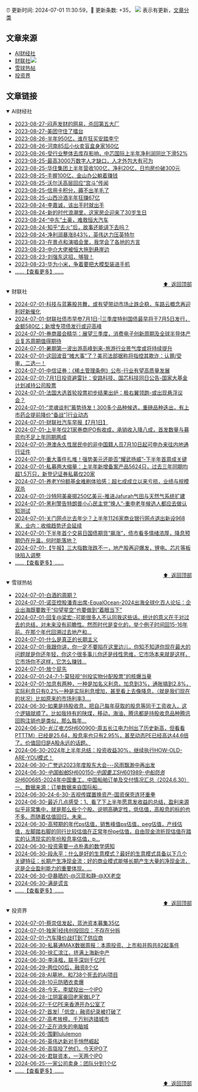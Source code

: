 ##

:alarm_clock: 更新时间: 2024-07-01 11:30:59，:rocket: 更新条数: +35， ![](/assets/dot.png) 表示有更新，[文章分类](/TAGS.md)

## 文章来源

- [AI财经社](#ai财经社)  
- [财联社](#财联社)![](/assets/dot.png)   
- [雪球热帖](#雪球热帖)  
- [投资界](#投资界)  

## 文章链接

<details open>
<summary id="ai财经社">
 AI财经社
</summary>


- [2023-08-27-闷声发财的网易，杀回第五大厂](https://www.aicaijing.com.cn/article/18610)  
- [2023-08-27-美团守住了擂台](https://www.aicaijing.com.cn/article/18611)  
- [2023-08-26-半年950亿，谁在狂买安踏李宁](https://www.aicaijing.com.cn/article/18607)  
- [2023-08-26-河南85后小伙卖盲盒身家160亿](https://www.aicaijing.com.cn/article/18608)  
- [2023-08-26-受行业整体去库存影响，中芯国际上半年净利润同比下滑52%](https://www.aicaijing.com.cn/article/18609)  
- [2023-08-25-最高3000万数字人才缺口，人才外包大有可为](https://www.aicaijing.com.cn/article/18601)  
- [2023-08-25-华住集团上半年营收100亿，净利20亿，日均房价破300元](https://www.aicaijing.com.cn/article/18602)  
- [2023-08-25-手握100亿，金山办公躺着赚钱](https://www.aicaijing.com.cn/article/18603)  
- [2023-08-25-沃尔沃高层回应“宫斗”传闻](https://www.aicaijing.com.cn/article/18604)  
- [2023-08-25-信用卡积分，薅不出羊毛了](https://www.aicaijing.com.cn/article/18605)  
- [2023-08-25-山西汾酒半年狂赚67亿](https://www.aicaijing.com.cn/article/18606)  
- [2023-08-24-李嘉诚，该出手时就出手](https://www.aicaijing.com.cn/article/18596)  
- [2023-08-24-新的时代浪潮里，这家房企迎来了30岁生日](https://www.aicaijing.com.cn/article/18597)  
- [2023-08-24-“中东”土豪，难救恒大汽车](https://www.aicaijing.com.cn/article/18598)  
- [2023-08-24-知乎“去火”后，故事还能讲下去吗？](https://www.aicaijing.com.cn/article/18599)  
- [2023-08-24-净利润暴涨843%，英伟达力压英特尔](https://www.aicaijing.com.cn/article/18600)  
- [2023-08-23-在景点和演唱会里，我学会了各地的方言](https://www.aicaijing.com.cn/article/18591)  
- [2023-08-23-中介大佬被恒大拖到悬崖边](https://www.aicaijing.com.cn/article/18592)  
- [2023-08-23-刘强东这招，够狠！](https://www.aicaijing.com.cn/article/18593)  
- [2023-08-23-华为小米，争着要把大模型装进手机](https://www.aicaijing.com.cn/article/18594)  
- [......【查看更多】......](/details/AI财经社.md)

<div align="right"><a href="#文章来源">⬆ &nbsp;返回顶部</a></div>
</details>

<details open>
<summary id="财联社">
 财联社
</summary>


- [2024-07-01-科技与蓝筹股共舞，或有望带动市场止跌企稳，车路云概念再迎利好新催化](https://www.cls.cn/detail/1719241)  
- [2024-07-01-财联社债市早参7月1日-|三季度特别国债最早将于7月5日发行，金额580亿；新增专项债发行或迎高峰](https://www.cls.cn/detail/1719170)  
- [2024-07-01-券商晨会精华：展望三季度，消费电子创新周期及全球半导体产业复苏周期值得期待](https://www.cls.cn/detail/1719143)  
- [2024-07-01-暑期第一波出游高峰到来-旅游行业景气度或将持续提升](https://www.cls.cn/detail/1719133)  
- [2024-07-01-这回波音“摊大事”了？美司法部据称将指控其欺诈：认罪/受审，二选一！](https://www.cls.cn/detail/1719178)  
- [2024-07-01-中信证券：《稀土管理条例》公布-行业有望高质量发展](https://www.cls.cn/detail/1719194)  
- [2024-07-01-7月1日投资避雷针：安路科技、国芯科技同日公告-国家大基金计划减持公司股票](https://www.cls.cn/detail/1719167)  
- [2024-07-01-法国大选首轮投票初步结果出炉：极右翼领跑-或出现悬浮议会？](https://www.cls.cn/detail/1719190)  
- [2024-07-01-“灵魂谈判”蓄势待发！300多个品种候选，重磅品种迭出，有上市药企提前降价“备战”|行业动态](https://www.cls.cn/detail/1719198)  
- [2024-07-01-财联社汽车早报【7月1日】](https://www.cls.cn/detail/1719207)  
- [2024-07-01-上半年仅21家券商IPO有收成，承销收入降八成，首发数量与募资均不足上年同期两成](https://www.cls.cn/detail/1719242)  
- [2024-07-01-港澳永久性居民中的非中国籍人员7月10日起可申办来往内地通行证件](https://www.cls.cn/detail/1719247)  
- [2024-07-01-重大事件扎堆！强势美元还能否“耀武扬威”-下半年首周成关键](https://www.cls.cn/detail/1719264)  
- [2024-07-01-私募两大缩量：上半年新增备案产品5624只，过去三年同期均超1.5万只，新登记证券私募仅20家](https://www.cls.cn/detail/1719278)  
- [2024-07-01-养老Y份额基金难刷体验感：超七成成立以来亏损，业绩与规模双杀](https://www.cls.cn/detail/1719277)  
- [2024-07-01-沙特阿美豪掷250亿美元-推进Jafurah气田与天然气系统扩建](https://www.cls.cn/detail/1719272)  
- [2024-07-01-黑利警告特朗普小心民主党“换人”-重申老年候选人都应去做认知测试](https://www.cls.cn/detail/1719354)  
- [2024-07-01-关门网点比去年少？上半年1126家商业银行网点退出新设968家，业内：收缩趋势还会延续](https://www.cls.cn/detail/1719397)  
- [2024-07-01-下半年首个交易日国债期货“飙涨”，债市看多情绪浓厚，降息预期仍在升温，何时能落地？](https://www.cls.cn/detail/1719399)  
- [2024-07-01-【午报】三大指数涨跌不一，地产股再迎爆发，锂电、芯片等板块陷入调整](https://www.cls.cn/detail/1719395)  
- [......【查看更多】......](/details/财联社.md)

<div align="right"><a href="#文章来源">⬆ &nbsp;返回顶部</a></div>
</details>

<details open>
<summary id="雪球热帖">
 雪球热帖
</summary>


- [2024-07-01-白酒的周期？](https://xueqiu.com/2792218779/295805828)  
- [2024-07-01-诺亚控股潘青出席-EqualOcean-2024出海全球化百人论坛：企业出海既要敢于“仰望星空”也要做到“着眼当下”](https://xueqiu.com/1396575461/295811682)  
- [2024-07-01-回复@梁宏:-可能很多人不认同我这些话。统计的意义在于对过去的总结，对未来没有前瞻性。然而时代是变化的，举个例子时间回15-16年前。在那个年代回溯过去地产和...](https://xueqiu.com/9887656769/295779370)  
- [2024-07-01-什么是真正的长期主义](https://xueqiu.com/1643044849/295756249)  
- [2024-07-01-我跟你讲，你一定不要陷在这里边儿，你知不知道你现在最大的问题就是你还年轻，你这个很多事儿你还是线性思维，它市场本来就是这样，它市场你不这样，它怎么赚钱...](https://xueqiu.com/4212900091/295788711)  
- [2024-07-01-放个屁先](https://xueqiu.com/8790885129/295806946)  
- [2024-07-01-24-7-1-莫轻视“创投实物分配股票”的核爆当量](https://xueqiu.com/8772786299/295824011)  
- [2024-07-01-加息有两种，一种是加名义利息，加息到3%，通胀搞到2.8%，实际利息只有0.2%一种是实际利息增加，甚至看上去像降息，（就是我们现在的状况）比如原来的市场利率3....](https://xueqiu.com/8790885129/295810686)  
- [2024-06-30-如果是持股收息，把自己每年获取的股息等同于工资收入，这个逻辑就顺了。比如我持有的陕煤，移动，海油，腾讯都是持股收息品种腾讯回购注销也是类似，那么每年...](https://xueqiu.com/7123126150/295707546)  
- [2024-06-30-$长江电力SH600900$-周五长江电力创出了历史新高，但看看PTTTM）已经是25.64，股息率也只有2.95%，甚至动态PE已经高达44.6倍了。价值回归是A股永远的话题。](https://xueqiu.com/6146592061/295697066)  
- [2024-06-30-2024年上半年总结：投资收益30%，继续执行HOW-OLD-ARE-YOU模式！](https://xueqiu.com/9363345092/295733677)  
- [2024-06-30-广誉远2023年度股东大会---风雨飘渺中再出发](https://xueqiu.com/1448207174/295723050)  
- [2024-06-30-$中国船舶SH600150$-$中国重工SH601989$-$中船防务SH600685$-2024年中国重工、中国船舶订单及交付情况汇总（2024.6.30）一、数据来源：订单数据来自国际船...](https://xueqiu.com/8047956435/295716568)  
- [2024-06-30-24-6-30-吉视传媒置换资产-国资保壳连环重拳](https://xueqiu.com/8772786299/295728472)  
- [2024-06-30-最近几点感受：1、看了下上半年愿意发收益的总结，盈利来源似乎非常集中，就是那么些个个股。说明高确定性，低估值，高股息的标的也不多。而随着估值回归，未来...](https://xueqiu.com/4111857140/295723807)  
- [2024-06-30-高预期的年代ps估值，销售峰值ps估值，peg估值，产线估值，左脚踏右脚的同行比较估值在正常年份pe估值，自由现金流折现估值在踏实的认清现实的年份股息率估值，p...](https://xueqiu.com/9887656769/295699285)  
- [2024-06-30-投资需要一点朴素的数学感知](https://xueqiu.com/2792218779/295704859)  
- [2024-06-30-段永平：什么是好的生意模式？最好的生意模式具备以下几个关键特征：长期产生净现金流：好的商业模式能够长期产生大量的净现金流，这是企业盈利能力的重要体现。...](https://xueqiu.com/4774912529/295724499)  
- [2024-06-30-@暴晒的-@沉蓝和静-@XX老空](https://xueqiu.com/2241249492/295737989)  
- [2024-06-30-满是谎言](https://xueqiu.com/2103206506/295743648)  
- [......【查看更多】......](/details/雪球热帖.md)

<div align="right"><a href="#文章来源">⬆ &nbsp;返回顶部</a></div>
</details>

<details open>
<summary id="投资界">
 投资界
</summary>


- [2024-07-01-蔡崇信发起，蓝池资本募集35亿](https://posts.careerengine.us/p/66825f1285f0a7239982d9aa)  
- [2024-07-01-独家|经纬创投回应：不存在分拆](https://posts.careerengine.us/p/66825f1385f0a7239982d9b2)  
- [2024-07-01-汽车降价战打到了供应商](https://posts.careerengine.us/p/66825f304ba68323d645fa3b)  
- [2024-06-30-私募通MAX数据周报：本周投资、上市和并购共82起事件](https://posts.careerengine.us/p/668114bf07b3de12ac6d103b)  
- [2024-06-30-徐汇滨江，挤满上海新中产](https://posts.careerengine.us/p/668114b156d1a61289ac3d0d)  
- [2024-06-30-李泽楷，联手深圳千亿PE](https://posts.careerengine.us/p/668114b156d1a61289ac3d15)  
- [2024-06-29-两位00后，融资8个亿](https://posts.careerengine.us/p/667fc3aea7c5db79c95aa1ec)  
- [2024-06-28-AI墓地，和738个死去的AI项目](https://posts.careerengine.us/p/667e26d747a9c30e4a5ef5b6)  
- [2024-06-28-10元防晒衣卖爆](https://posts.careerengine.us/p/667e26d747a9c30e4a5ef5be)  
- [2024-06-28-今天，李斌投出一个IPO](https://posts.careerengine.us/p/667e26c9df3b920e113242a0)  
- [2024-06-28-江阴富豪回老家做LP了](https://posts.careerengine.us/p/667e26c9df3b920e113242a8)  
- [2024-06-27-千亿PE来香港开办公室了](https://posts.careerengine.us/p/667cd8db20507167239b72cc)  
- [2024-06-27-首发|「低空」融资纪录被打破了](https://posts.careerengine.us/p/667cd8db20507167239b72c4)  
- [2024-06-27-高考放榜，千万别选错城市](https://posts.careerengine.us/p/667cd8ea952af667496a3c25)  
- [2024-06-27-正在消失的电脑城](https://posts.careerengine.us/p/667cd8ea952af667496a3c2d)  
- [2024-06-26-围剿lululemon](https://posts.careerengine.us/p/667b85f3789f0320410d500e)  
- [2024-06-26-英伟达新对手悄然崛起](https://posts.careerengine.us/p/667b85f3789f0320410d5006)  
- [2024-06-26-高瓴投了他们，今天IPO了](https://posts.careerengine.us/p/667b85e48423d11ff8747675)  
- [2024-06-26-君联资本，一天两个IPO](https://posts.careerengine.us/p/667b85e48423d11ff874767d)  
- [2024-06-25-一家公司卖身：团队分到1个亿](https://posts.careerengine.us/p/667a763af861d3574acb3474)  
- [......【查看更多】......](/details/投资界.md)

<div align="right"><a href="#文章来源">⬆ &nbsp;返回顶部</a></div>
</details>
